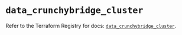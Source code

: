 # `data_crunchybridge_cluster`

Refer to the Terraform Registry for docs: [`data_crunchybridge_cluster`](https://registry.terraform.io/providers/crunchydata/crunchybridge/0.3.0/docs/data-sources/cluster).
